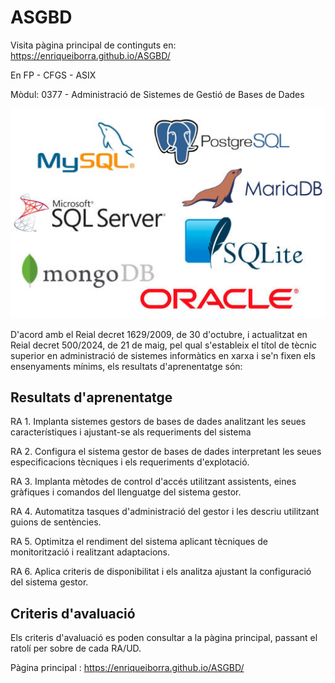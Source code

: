 # ASGBD

Visita pàgina principal de continguts en:  https://enriqueiborra.github.io/ASGBD/ 

En FP - CFGS - ASIX 

Mòdul: 0377 - Administració de Sistemes de Gestió de Bases de Dades

![CID](docs/imgs/sistemas-GBD.jpg)

D'acord amb el Reial decret 1629/2009, de 30 d'octubre, i actualitzat en Reial decret 500/2024, de 21 de maig, 
pel qual s'estableix el títol de tècnic superior en administració de sistemes informàtics en xarxa i 
se'n fixen els ensenyaments mínims, els resultats d'aprenentatge són:
## Resultats d'aprenentatge
RA 1. Implanta sistemes gestors de bases de dades analitzant les seues característiques i ajustant-se als requeriments del sistema

RA 2. Configura el sistema gestor de bases de dades interpretant les seues especificacions tècniques i els requeriments d'explotació.

RA 3. Implanta mètodes de control d'accés utilitzant assistents, eines gràfiques i comandos del llenguatge del sistema gestor.

RA 4. Automatitza tasques d'administració del gestor i les descriu utilitzant guions de sentències.

RA 5. Optimitza el rendiment del sistema aplicant tècniques de monitorització i realitzant adaptacions.

RA 6. Aplica criteris de disponibilitat i els analitza ajustant la configuració del sistema gestor.

## Criteris d'avaluació
Els criteris d'avaluació es poden consultar a la pàgina principal, passant el ratolí per sobre de cada RA/UD.

Pàgina principal :  https://enriqueiborra.github.io/ASGBD/ 




